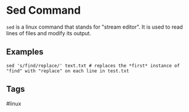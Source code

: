 # Sed Command

`sed` is a linux command that stands for "stream editor". It is used to read lines of files and modify its output.

## Examples
`sed 's/find/replace/' text.txt # replaces the *first* instance of "find" with "replace" on each line in test.txt`

## Tags
#linux
